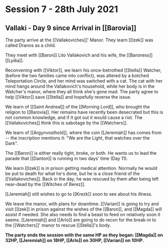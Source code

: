 # Session 7 - 28th July 2021

## Vallaki - Day 9 since Arrival in [[Barovia]]

The party arrive at the [[Vallakoviches]]' Manor. They learn [[Izek]] was called Dranos as a child.

They meet with [[Baron]] Lito Vallakovich and his wife, the [[Baroness]] [[Lydia]].

Reconvening with [[Viktor]], we learn his once-betrothed [[Stella]] Watcher, (before the two families came into conflict), was altered by a botched Teleportation Circle, and her mind was switched with a cat. The cat with her mind hangs around the Vallakovich's household, while her body is in the Watcher's manor, where they all think she's gone mad. The party agree to help [[Viktor]] save [[Stella]] and hopefully reverse the issue.

We learn of [[Saint Andreal]] of the [[Morning Lord]], who brought the religion to [[Barovia]]. Her remains have recently been desecrated but this is not common knowledge, and if it got out it would cause a riot. The [[Vallakoviches]] think this is sabotage by the [[Watchers]].

We learn of [[Argynvosthold]], where the coin [[Jeremiah]] has comes from -- the inscription mentions it: "We are the Light, that watches over the Dark".

The [[Baron]] is either really tight, broke, or both. He wants us to lead the parade that [[Danton]] is running in two days’ time (Day 11).

We learn [[Izek]] is in prison getting medical attention. Normally he would be put to death for what he's done, but he is a close friend of the [[Vallakoviches]]. Back in the day, he was rescued by them after being left near-dead by the [[Witches of Berez]].

[[Jeremiah]] still wishes to go to [[Krezk]] soon to see about his illness.

We leave the manor, with plans for downtime. [[Varian]] is going to try and visit [[Izek]] in prison against the wishes of the [[Baron]], and [[Magda]] will assist if needed. She also needs to find a beast to feed on relatively soon it seems. [[Jeremiah]] and [[Arlo]] are going to do recon for the break-in to the [[Watchers]]' manor to rescue [[Stella]]'s body.

**The party ends the session with the same HP as they began: [[Magda]] on 32HP, [[Jeremiah]] on 18HP, [[Arlo]] on 30HP, [[Varian]] on 10HP.**